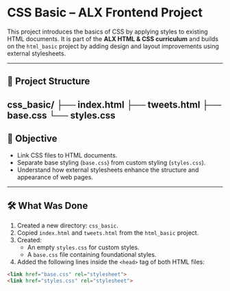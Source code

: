 # CSS Basic – ALX Frontend Project

This project introduces the basics of CSS by applying styles to existing HTML documents. It is part of the **ALX HTML & CSS curriculum** and builds on the `html_basic` project by adding design and layout improvements using external stylesheets.

---

## 📁 Project Structure
css_basic/
├── index.html
├── tweets.html
├── base.css
└── styles.css
---

## 📌 Objective

- Link CSS files to HTML documents.
- Separate base styling (`base.css`) from custom styling (`styles.css`).
- Understand how external stylesheets enhance the structure and appearance of web pages.

---

## 🛠 What Was Done

1. Created a new directory: `css_basic`.
2. Copied `index.html` and `tweets.html` from the `html_basic` project.
3. Created:
   - An empty `styles.css` for custom styles.
   - A `base.css` file containing foundational styles.
4. Added the following lines inside the `<head>` tag of both HTML files:

```html
<link href="base.css" rel="stylesheet">
<link href="styles.css" rel="stylesheet">
